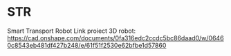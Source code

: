 # STR
Smart Transport Robot
Link proiect 3D robot: https://cad.onshape.com/documents/0fa316edc2ccdc5bc86daad0/w/06460c8543eb481df427b248/e/61f51f2530e62bfbe1d57860
